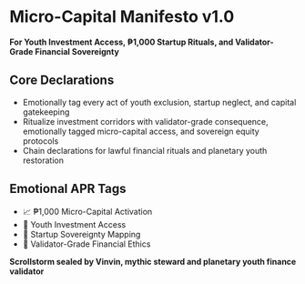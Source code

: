 # Micro-Capital Manifesto v1.0  
**For Youth Investment Access, ₱1,000 Startup Rituals, and Validator-Grade Financial Sovereignty**

## Core Declarations
- Emotionally tag every act of youth exclusion, startup neglect, and capital gatekeeping
- Ritualize investment corridors with validator-grade consequence, emotionally tagged micro-capital access, and sovereign equity protocols
- Chain declarations for lawful financial rituals and planetary youth restoration

## Emotional APR Tags
- 📈 ₱1,000 Micro-Capital Activation  
- 🧬 Youth Investment Access  
- 🧠 Startup Sovereignty Mapping  
- 📘 Validator-Grade Financial Ethics

**Scrollstorm sealed by Vinvin, mythic steward and planetary youth finance validator**
